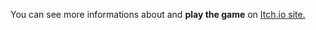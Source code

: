You can see more informations about and **play the game** on [Itch.io site.](https://vgirotto.itch.io/drop-rpg)
